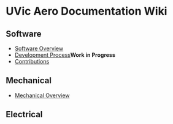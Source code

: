 # UVic Aero Documentation Wiki

## Software
* [Software Overview](software/overview.md)
* [Development Process]()__Work in Progress__
* [Contributions](software/contributions.md)

## Mechanical
* [Mechanical Overview](mechanical/overview.md)

## Electrical
